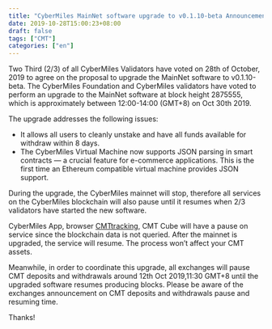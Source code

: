 ```yaml
---
title: "CyberMiles MainNet software upgrade to v0.1.10-beta Announcement"
date: 2019-10-28T15:00:23+08:00
draft: false
tags: ["CMT"] 
categories: ["en"] 
---
```


Two Third (2/3) of all CyberMiles Validators have voted on 28th of October, 2019 to agree on the proposal to upgrade the MainNet software to v0.1.10-beta. The CyberMiles Foundation and CyberMiles validators have voted to perform an upgrade to the MainNet software at block height 2875555, which is approximately between 12:00-14:00 (GMT+8) on Oct 30th 2019. 

  The upgrade addresses the following issues:

* It allows all users to cleanly unstake and have all funds available for withdraw within 8 days.
* The CyberMiles Virtual Machine now supports JSON parsing in smart contracts — a crucial feature for e-commerce applications. This is the first time an Ethereum compatible virtual machine provides JSON support.

During the upgrade, the CyberMiles mainnet will stop, therefore all services on the CyberMiles blockchain will also pause until it resumes when 2/3 validators have started the new software.

CyberMiles App, browser [CMTtracking](https://www.cmttracking.io/), CMT Cube will have a pause on service since the blockchain data is not queried. After the mainnet is upgraded, the service will resume. The process won’t affect your CMT assets.

Meanwhile, in order to coordinate this upgrade, all exchanges will pause CMT deposits and withdrawals around 12th Oct 2019,11:30 GMT+8 until the upgraded software resumes producing blocks. Please be aware of the exchanges announcement on CMT deposits and withdrawals pause and resuming time.

Thanks!


